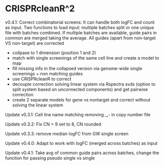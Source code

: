 # CRISPRcleanR^2

v0.4.1: Correct combinatorial screens:
It can handle both logFC and count as input. Two functions to load input: multiple batches split or one unique file with batches combined.
If multiple batches are available, guide pairs in common are merged taking the average.
All guides (apart from non-target VS non-target) are corrected
- collpase to 1 dimension (position 1 and 2)
- match with single screenings of the same cell line and create a model to map
- fill missing info in the collapsed version via genome-wide single screenings + non matching guides
- use CRISPRcleanR to correct
- decouple correction solving linear system via Rspectra svds (option to split system based on unconnected components) and get pairwise correction
- create 2 separate models for gene vs nontarget and correct without solving the linear system

Update v0.3.1: Cell line name matching removing \_,\- in copy number file

Update v0.3.2: Fix CN > 9 set to 8, CN rounded

Update v0.3.3: remove median logFC from GW single screen

Update v0.4.0: Adapt to work with logFC (merged across batches) as input

Update v0.4.1: Take avg of common guide pairs across batches, change the function for passing pseudo single vs single
